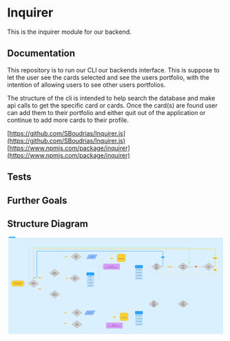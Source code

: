 # Inquirer
<!-- Enter a description for the repository -->
This is the inquirer module for our backend.

## Documentation
<!-- What does this repository do? Is there anything the user needs to do? Is there an end-user? -->
This repository is to run our CLI our backends interface. This is suppose to let the user see the cards selected and see the users portfolio, with the intention of allowing users to see other users portfolios.

The structure of the cli is intended to help search the database and make api calls to get the specific card or cards. Once the card(s) are found user can add them to their portfolio and either quit out of the application or continue to add more cards to their profile.

[https://github.com/SBoudrias/Inquirer.js](https://github.com/SBoudrias/Inquirer.js)
[https://www.npmjs.com/package/inquirer](https://www.npmjs.com/package/inquirer)

## Tests
<!-- Are there any tests? How was it tested? -->

## Further Goals
<!-- Any further goals -->

## Structure Diagram
<!-- Is there a diagram for this project? Should there be one? -->
![UML](./InquirerChart.png)
